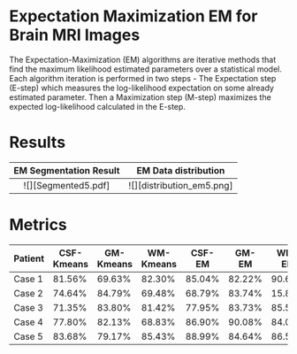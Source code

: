 # Expectation Maximization EM for Brain MRI Images #

The Expectation-Maximization (EM) algorithms are iterative methods that find the maximum likelihood estimated parameters over a statistical model. Each algorithm iteration is performed in two steps - The Expectation step (E-step) which measures the log-likelihood expectation on some already estimated parameter. Then a Maximization step (M-step) maximizes the expected log-likelihood calculated in the E-step.

# Results #

EM Segmentation Result     |  EM Data distribution  
:-------------------------:|:-------------------------:
![][Segmented5.pdf] |  ![][distribution_em5.png]


# Metrics #


| Patient        | CSF-Kmeans         |    GM-Kmeans    |    WM-Kmeans    |    CSF-EM    |    GM-EM     |    WM-EM     | Time   (s)  | Iterations |
|----------------|--------------------|-----------------|-----------------|--------------|--------------|--------------|-------------|------------|
| Case 1         |       81.56%       | 69.63%          | 82.30%          |    85.04%    |    82.22%    |    90.67%    |    19.71    |    44      |
|    Case   2    |       74.64%       | 84.79%          | 69.48%          |    68.79%    |    83.74%    |    15.83%    |    28.73    |    59      |
|    Case   3    |       71.35%       | 83.80%          | 81.42%          |    77.95%    |    83.73%    |    85.56%    |    18.83    |    41      |
|    Case   4    |       77.80%       | 82.13%          | 68.83%          |    86.90%    |    90.08%    |    84.00%    |    17.67    |    40      |
|    Case   5    |       83.68%       | 79.17%          | 85.43%          |    88.99%    |    84.64%    |    86.57%    |    22.58    |    47      |
